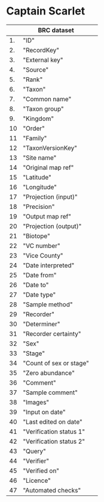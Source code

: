 # Captain Scarlet

|    |BRC dataset              |   |
|----|-------------------------|---|
| 1. |"ID"                     |   |
| 2. |"RecordKey"              |   |
| 3. |"External key"           |   |
| 4. |"Source"                 |   |
| 5. |"Rank"                   |   |
| 6. |"Taxon"                  |   |
| 7. |"Common name"            |   |
| 8. |"Taxon group"            |   |
| 9. |"Kingdom"                |   |
| 10 | "Order"                 |   |
| 11 | "Family"                |   |
| 12 | "TaxonVersionKey"       |   |
| 13 | "Site name"             |   |
| 14 | "Original map ref"      |   |
| 15 | "Latitude"              |   |
| 16 | "Longitude"             |   |
| 17 | "Projection (input)"    |   |
| 18 | "Precision"             |   |
| 19 | "Output map ref"        |   |
| 20 | "Projection (output)"   |   |
| 21 | "Biotope"               |   |
| 22 | "VC number"             |   |
| 23 | "Vice County"           |   |
| 24 | "Date interpreted"      |   |
| 25 | "Date from"             |   |
| 26 | "Date to"               |   |
| 27 | "Date type"             |   |
| 28 | "Sample method"         |   |
| 29 | "Recorder"              |   |
| 30 | "Determiner"            |   |
| 31 | "Recorder certainty"    |   |
| 32 | "Sex"                   |   |
| 33 | "Stage"                 |   |
| 34 | "Count of sex or stage" |   |
| 35 | "Zero abundance"        |   |
| 36 | "Comment"               |   |
| 37 | "Sample comment"        |   |
| 38 | "Images"                |   |
| 39 | "Input on date"         |   |
| 40 | "Last edited on date"   |   |
| 41 | "Verification status 1" |   |
| 42 | "Verification status 2" |   |
| 43 | "Query"                 |   |
| 44 | "Verifier"              |   |
| 45 | "Verified on"           |   |
| 46 | "Licence"               |   |
| 47 | "Automated checks"      |   | 
